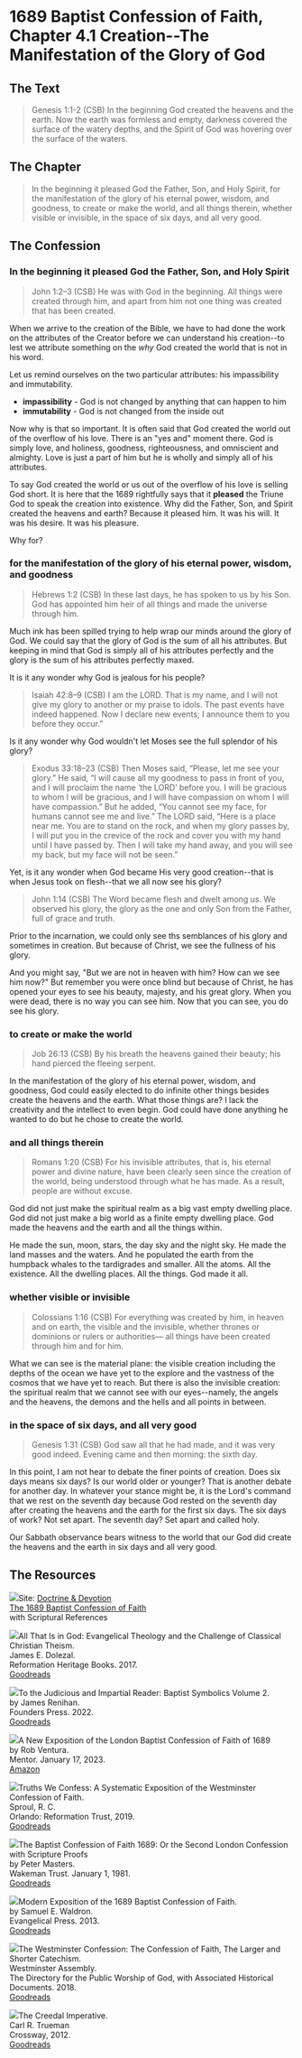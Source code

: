 # 1689 Baptist Confession of Faith, Chapter 4.1 Creation--The Manifestation of the Glory of God

## The Text

>Genesis 1:1-2 (CSB) In the beginning God created the heavens and the earth. Now the earth was formless and empty, darkness covered the surface of the watery depths, and the Spirit of God was hovering over the surface of the waters.

## The Chapter

>In the beginning it pleased God the Father, Son, and Holy Spirit, for the manifestation of the glory of his eternal power, wisdom, and goodness, to create or make the world, and all things therein, whether visible or invisible, in the space of six days, and all very good.

## The Confession

### In the beginning it pleased God the Father, Son, and Holy Spirit

>John 1:2–3 (CSB) He was with God in the beginning. All things were created through him, and apart from him not one thing was created that has been created.

When we arrive to the creation of the Bible, we have to had done the work on the attributes of the Creator before we can understand his creation--to lest we attribute something on the *why* God created the world that is not in his word.

Let us remind ourselves on the two particular attributes: his impassibility and immutability.

- **impassibility** - God is not changed by anything that can happen to him
- **immutability** - God is not changed from the inside out

Now why is that so important. It is often said that God created the world out of the overflow of his love. There is an "yes and" moment there. God is simply love, and holiness, goodness, righteousness, and omniscient and almighty. Love is just a part of him but he is wholly and simply all of his attributes.

To say God created the world or us out of the overflow of his love is selling God short. It is here that the 1689 rightfully says that it **pleased** the Triune God to speak the creation into existence. Why did the Father, Son, and Spirit created the heavens and earth? Because it pleased him. It was his will. It was his desire. It was his pleasure.

Why for?

### for the manifestation of the glory of his eternal power, wisdom, and goodness

>Hebrews 1:2 (CSB) In these last days, he has spoken to us by his Son. God has appointed him heir of all things and made the universe through him.

Much ink has been spilled trying to help wrap our minds around the glory of God. We could say that the glory of God is the sum of all his attributes. But keeping in mind that God is simply all of his attributes perfectly and the glory is the sum of his attributes perfectly maxed.

It is it any wonder why God is jealous for his people?

>Isaiah 42:8–9 (CSB) I am the LORD. That is my name, and I will not give my glory to another or my praise to idols. The past events have indeed happened. Now I declare new events; I announce them to you before they occur.”

Is it any wonder why God wouldn't let Moses see the full splendor of his glory?

>Exodus 33:18–23 (CSB) Then Moses said, “Please, let me see your glory.” He said, “I will cause all my goodness to pass in front of you, and I will proclaim the name ‘the LORD’ before you. I will be gracious to whom I will be gracious, and I will have compassion on whom I will have compassion.” But he added, “You cannot see my face, for humans cannot see me and live.” The LORD said, “Here is a place near me. You are to stand on the rock, and when my glory passes by, I will put you in the crevice of the rock and cover you with my hand until I have passed by. Then I will take my hand away, and you will see my back, but my face will not be seen.”

Yet, is it any wonder when God became His very good creation--that is when Jesus took on flesh--that we all now see his glory?

>John 1:14 (CSB) The Word became flesh and dwelt among us. We observed his glory, the glory as the one and only Son from the Father, full of grace and truth.

Prior to the incarnation, we could only see ths semblances of his glory and sometimes in creation. But because of Christ, we see the fullness of his glory.

And you might say, "But we are not in heaven with him? How can we see him now?" But remember you were once blind but because of Christ, he has opened your eyes to see his beauty, majesty, and his great glory. When you were dead, there is no way you can see him. Now that you can see, you do see his glory.

### to create or make the world

>Job 26:13 (CSB) By his breath the heavens gained their beauty; his hand pierced the fleeing serpent.

In the manifestation of the glory of his eternal power, wisdom, and goodness, God could easily elected to do infinite other things besides create the heavens and the earth. What those things are? I lack the creativity and the intellect to even begin. God could have done anything he wanted to do but he chose to create the world.

### and all things therein

>Romans 1:20 (CSB) For his invisible attributes, that is, his eternal power and divine nature, have been clearly seen since the creation of the world, being understood through what he has made. As a result, people are without excuse.

God did not just make the spiritual realm as a big vast empty dwelling place. God did not just make a big world as a finite empty dwelling place. God made the heavens and the earth and all the things within.

He made the sun, moon, stars, the day sky and the night sky. He made the land masses and the waters. And he populated the earth from the humpback whales to the tardigrades and smaller. All the atoms. All the existence. All the dwelling places. All the things. God made it all.

### whether visible or invisible

>Colossians 1:16 (CSB) For everything was created by him, in heaven and on earth, the visible and the invisible, whether thrones or dominions or rulers or authorities— all things have been created through him and for him.

What we can see is the material plane: the visible creation including the depths of the ocean we have yet to the explore and the vastness of the cosmos that we have yet to reach. But there is also the invisible creation: the spiritual realm that we cannot see with our eyes--namely, the angels and the heavens, the demons and the hells and all points in between.

### in the space of six days, and all very good

>Genesis 1:31 (CSB) God saw all that he had made, and it was very good indeed. Evening came and then morning: the sixth day.

In this point, I am not hear to debate the finer points of creation. Does six days means six days? Is our world older or younger? That is another debate for another day. In whatever your stance might be, it is the Lord's command that we rest on the seventh day because God rested on the seventh day after creating the heavens and the earth for the first six days. The six days of work? Not set apart. The seventh day? Set apart and called holy. 

Our Sabbath observance bears witness to the world that our God did create the heavens and the earth in six days and all very good.

## The Resources

<img src="/images/dnd-1689-site-logo.png">Site: [Doctrine & Devotion](http://www.doctrineanddevotion.com/)  
[The 1689 Baptist Confession of Faith](https://www.the1689confession.com/)  
with Scriptural References

<p style="clear:both;">

<img src="/images/book-all-that-is-God-dolezal.jpg">All That Is in God: Evangelical Theology and the Challenge of Classical Christian Theism.  
James E. Dolezal.  
Reformation Heritage Books. 2017.  
[Goodreads](https://www.goodreads.com/book/show/35783848-all-that-is-in-god?from_search=true&from_srp=true&qid=HZn57Z1Qqc&rank=3)

<p style="clear:both;">

<img src="/images/confession-1689-judacious-reader-renihan.png">To the Judicious and Impartial Reader: Baptist Symbolics Volume 2.  
by James Renihan.  
Founders Press. 2022.  
[Goodreads](https://www.goodreads.com/book/show/17867976-modern-exposition-of-the-1689-baptist-confession-of-faith)

<p style="clear:both;">

<img src="/images/confession-1689-new-exposition-ventura.jpg">A New Exposition of the London Baptist Confession of Faith of 1689    
by Rob Ventura.  
Mentor. January 17, 2023.  
[Amazon](https://www.amazon.com/Exposition-London-Baptist-Confession-Faith/dp/1527108902/ref=asc_df_1527108902/?tag=hyprod-20&linkCode=df0&hvadid=598295323603&hvpos=&hvnetw=g&hvrand=3877532160906942020&hvpone=&hvptwo=&hvqmt=&hvdev=c&hvdvcmdl=&hvlocint=&hvlocphy=9014286&hvtargid=pla-1722666080628&psc=1)

<p style="clear:both;">

<img src="/images/confession-wcf-truths-we-confess-sproul.jpg">Truths We Confess: A Systematic Exposition of the Westminster Confession of Faith.  
Sproul, R. C.    
Orlando: Reformation Trust, 2019.  
[Goodreads](https://www.goodreads.com/book/show/50024945-truths-we-confess?ac=1&from_search=true&qid=ssTkBgIFwE&rank=1)

<p style="clear:both;">

<img src="/images/confession-1689-masters.jpg">The Baptist Confession of Faith 1689: Or the Second London Confession with Scripture Proofs  
by Peter Masters.  
Wakeman Trust. January 1, 1981.  
[Goodreads](https://www.goodreads.com/book/show/1723671.Baptist_Confession_of_Faith_1689?ac=1&from_search=true&qid=HfdndsOLE6&rank=1)

<p style="clear:both;">

<img src="/images/confession-1689-modern-exposition-waldron.jpg">Modern Exposition of the 1689 Baptist Confession of Faith.  
by Samuel E. Waldron.  
Evangelical Press. 2013.  
[Goodreads](https://www.goodreads.com/book/show/17867976-modern-exposition-of-the-1689-baptist-confession-of-faith)

<p style="clear:both;">

<img src="/images/confession-wcf-banner-of-truth.jpg">The Westminster Confession: The Confession of Faith, The Larger and Shorter Catechism.  
Westminster Assembly.  
The Directory for the Public Worship of God, with Associated Historical Documents. 2018.   
[Goodreads](https://www.goodreads.com/book/show/39905592-the-westminster-confession?ac=1&from_search=true&qid=oMfahlcldC&rank=1)

<p style="clear:both;">

<img src="/images/book-creedal-imperative-trueman.jpg">The Creedal Imperative.  
Carl R. Trueman    
Crossway, 2012.  
[Goodreads](https://www.goodreads.com/book/show/14452976-the-creedal-imperative?ac=1&from_search=true&qid=GTaJVGWwOY&rank=1)

<p style="clear:both;">
